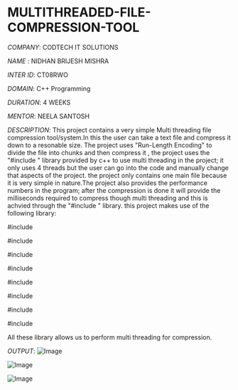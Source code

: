 # MULTITHREADED-FILE-COMPRESSION-TOOL
*COMPANY*: CODTECH IT SOLUTIONS

*NAME* : NIDHAN BRIJESH MISHRA

*INTER ID*: CT08RWO

*DOMAIN*: C++ Programming

*DURATION*: 4 WEEKS

*MENTOR*: NEELA SANTOSH

*DESCRIPTION*: 
This project contains a very simple Multi threading file compression tool/system.In this the user can take a text file and compress it down to a resonable size.
The project uses "Run-Length Encoding" to divide the file into chunks and then compress it , the project uses the "#include <thread>" library provided by c++ to 
use multi threading in the project; it only uses 4 threads but the user can go into the code and manually change that aspects of the project.
the project only contains one main file because it is very simple in nature.The project also provides the performance numbers in the program;
after the compression is done it will provide the milliseconds required to compress though multi threading and this is achvied through the "#include <chrono>" library.
this project makes use of the following library:

#include <iostream>

#include <fstream>

#include <string>

#include <sstream>

#include <thread>

#include <vector>

#include <atomic>

#include <chrono>

All these library allows us to perform multi threading for compression.

*OUTPUT*:
![Image](https://github.com/user-attachments/assets/0dee5491-3dd0-44f0-9706-9ad6fdb314ec)

![Image](https://github.com/user-attachments/assets/79e20666-6ac9-4570-9f7a-b092a3131b1e)

![Image](https://github.com/user-attachments/assets/8126145a-d7e8-403e-90a7-da09d51da220)
